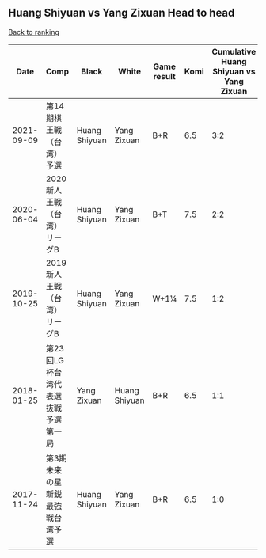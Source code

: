 ## Huang Shiyuan vs Yang Zixuan Head to head

[Back to ranking](../../index.md)




| **Date** | **Comp** | **Black** | **White** | **Game result** | **Komi** | **Cumulative Huang Shiyuan vs Yang Zixuan** | **Huang Shiyuan streak** | **Yang Zixuan streak** | 
| --- | --- | --- | --- | --- | --- | --- | --- | --- |
| 2021-09-09 | 第14期棋王戦（台湾）予選 | Huang Shiyuan | Yang Zixuan | B+R | 6.5 | 3:2 | 2 | 0 | 
| 2020-06-04 | 2020新人王戦（台湾）リーグB | Huang Shiyuan | Yang Zixuan | B+T | 7.5 | 2:2 | 1 | 0 | 
| 2019-10-25 | 2019新人王戦（台湾）リーグB | Huang Shiyuan | Yang Zixuan | W+1¼ | 7.5 | 1:2 | 0 | 2 | 
| 2018-01-25 | 第23回LG杯台湾代表選抜戦予選第一局 | Yang Zixuan | Huang Shiyuan | B+R | 6.5 | 1:1 | 0 | 1 | 
| 2017-11-24 | 第3期未来の星新鋭最強戦台湾予選 | Huang Shiyuan | Yang Zixuan | B+R | 6.5 | 1:0 | 1 | 0 |




